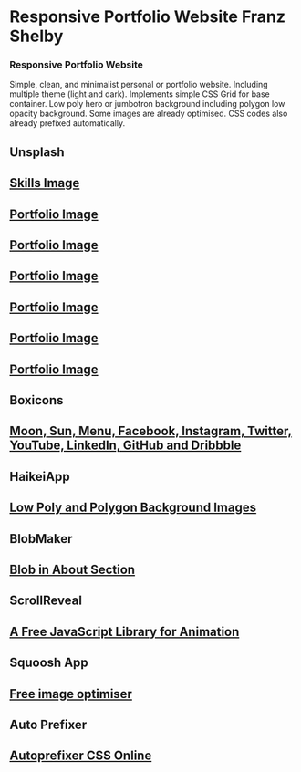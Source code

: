 # Responsive Portfolio Website Franz Shelby

###  Responsive Portfolio Website
Simple, clean, and minimalist personal or portfolio website. Including multiple theme (light and dark). Implements simple CSS Grid for base container. Low poly hero or jumbotron background including polygon low opacity background. Some images are already optimised. CSS codes also already prefixed automatically.



## Unsplash
## [Skills Image](https://unsplash.com/photos/VieM9BdZKFo?utm_source=unsplash&utm_medium=referral&utm_content=creditShareLink)

## [Portfolio Image](https://unsplash.com/photos/zNRITe8NPqY?utm_source=unsplash&utm_medium=referral&utm_content=creditShareLink)

## [Portfolio Image](https://unsplash.com/photos/KiEiI2b9GkU?utm_source=unsplash&utm_medium=referral&utm_content=creditShareLink)

## [Portfolio Image](https://unsplash.com/photos/ir5lIkVFqC4?utm_source=unsplash&utm_medium=referral&utm_content=creditShareLink)

## [Portfolio Image](https://unsplash.com/photos/tZc3vjPCk-Q?utm_source=unsplash&utm_medium=referral&utm_content=creditShareLink)

## [Portfolio Image](https://unsplash.com/photos/Ylk5n_nd9dA?utm_source=unsplash&utm_medium=referral&utm_content=creditShareLink)

## [Portfolio Image](https://unsplash.com/photos/weRQAu9TA-A?utm_source=unsplash&utm_medium=referral&utm_content=creditShareLink)

## Boxicons
## [Moon, Sun, Menu, Facebook, Instagram, Twitter, YouTube, LinkedIn, GitHub and Dribbble]((https://boxicons.com/))

## HaikeiApp
## [Low Poly and Polygon Background Images](https://haikei.app/)

## BlobMaker
## [Blob in About Section](https://www.blobmaker.app/)

## ScrollReveal
## [A Free JavaScript Library for Animation](https://scrollrevealjs.org/)

## Squoosh App
## [Free image optimiser](https://squoosh.app/)

## Auto Prefixer
## [Autoprefixer CSS Online](https://autoprefixer.github.io/)